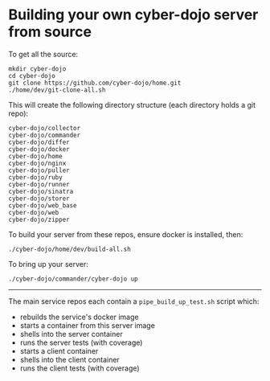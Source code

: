 
# Building your own cyber-dojo server from source

To get all the source:

```
mkdir cyber-dojo
cd cyber-dojo
git clone https://github.com/cyber-dojo/home.git
./home/dev/git-clone-all.sh
```

This will create the following directory structure (each directory holds a git repo):

```
cyber-dojo/collector
cyber-dojo/commander
cyber-dojo/differ
cyber-dojo/docker
cyber-dojo/home
cyber-dojo/nginx
cyber-dojo/puller
cyber-dojo/ruby
cyber-dojo/runner
cyber-dojo/sinatra
cyber-dojo/storer
cyber-dojo/web_base
cyber-dojo/web
cyber-dojo/zipper
```

To build your server from these repos, ensure docker is installed, then:

```
./cyber-dojo/home/dev/build-all.sh
```

To bring up your server:

```
./cyber-dojo/commander/cyber-dojo up
```

- - - -

The main service repos each contain a `pipe_build_up_test.sh` script which:
- rebuilds the service's docker image
- starts a container from this server image
- shells into the server container
- runs the server tests (with coverage)
- starts a client container
- shells into the client container
- runs the client tests (with coverage)

